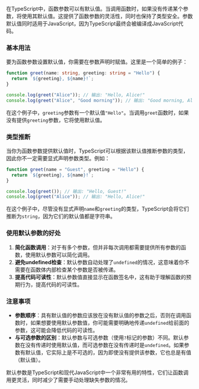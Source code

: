 在TypeScript中，函数参数可以有默认值。当调用函数时，如果没有传递某个参数，将使用其默认值。这提供了函数参数的灵活性，同时也保持了类型安全。参数默认值同时适用于JavaScript，因为TypeScript最终会被编译成JavaScript代码。

### 基本用法

要为函数参数设置默认值，你需要在参数声明时赋值。这里是一个简单的例子：

```typescript
function greet(name: string, greeting: string = "Hello") {
  return `${greeting}, ${name}!`;
}

console.log(greet("Alice")); // 输出: "Hello, Alice!"
console.log(greet("Alice", "Good morning")); // 输出: "Good morning, Alice!"
```

在这个例子中，`greeting`参数有一个默认值`"Hello"`。当调用`greet`函数时，如果没有提供`greeting`参数，它将使用默认值。

### 类型推断

当你为函数参数提供默认值时，TypeScript可以根据该默认值推断参数的类型，因此你不一定需要显式声明参数类型。例如：

```typescript
function greet(name = "Guest", greeting = "Hello") {
  return `${greeting}, ${name}!`;
}

console.log(greet()); // 输出: "Hello, Guest!"
console.log(greet("Alice")); // 输出: "Hello, Alice!"
```

在这个例子中，尽管没有显式声明`name`和`greeting`的类型，TypeScript会将它们推断为`string`，因为它们的默认值都是字符串。

### 使用默认参数的好处

1. **简化函数调用**：对于有多个参数，但并非每次调用都需要提供所有参数的函数，使用默认参数可以简化调用。
2. **避免undefined检查**：默认参数自动处理了`undefined`的情况，这意味着你不需要在函数体内部检查某个参数是否被传递。
3. **提高代码可读性**：默认参数值直接显示在函数签名中，这有助于理解函数的预期行为，提高代码的可读性。

### 注意事项

- **参数顺序**：具有默认值的参数应该放在没有默认值的参数之后，否则在调用函数时，如果想要使用默认参数值，你可能需要明确地传递`undefined`给前面的参数，这可能会降低代码的可读性。
- **与可选参数的区别**：默认参数与可选参数（使用`?`标记的参数）不同。默认参数在没有传递时使用默认值，而可选参数在没有传递时是`undefined`。如果参数有默认值，它实际上是不可选的，因为即使没有提供该参数，它也总是有值（默认值）。

默认参数是TypeScript和现代JavaScript中一个非常有用的特性，它们让函数调用更灵活，同时减少了需要手动处理缺失参数的情况。